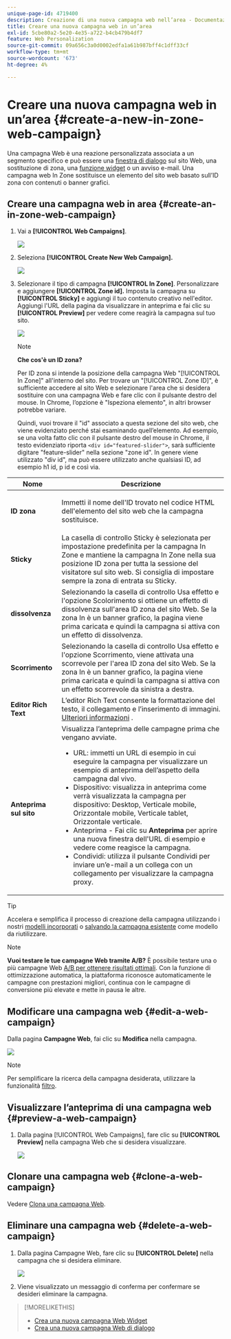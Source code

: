 ```yaml
---
unique-page-id: 4719400
description: Creazione di una nuova campagna web nell’area - Documentazione di Marketo - Documentazione del prodotto
title: Creare una nuova campagna web in un’area
exl-id: 5cbe80a2-5e20-4e35-a722-b4cb479b4df7
feature: Web Personalization
source-git-commit: 09a656c3a0d0002edfa1a61b987bff4c1dff33cf
workflow-type: tm+mt
source-wordcount: '673'
ht-degree: 4%

---
```


# Creare una nuova campagna web in un’area {#create-a-new-in-zone-web-campaign}

Una campagna Web è una reazione personalizzata associata a un segmento specifico e può essere una [finestra di dialogo](/help/marketo/product-docs/web-personalization/working-with-web-campaigns/create-a-new-dialog-web-campaign.md) sul sito Web, una sostituzione di zona, una [funzione widget](/help/marketo/product-docs/web-personalization/working-with-web-campaigns/create-a-new-widget-web-campaign.md) o un avviso e-mail. Una campagna web In Zone sostituisce un elemento del sito web basato sull’ID zona con contenuti o banner grafici.

## Creare una campagna web in area {#create-an-in-zone-web-campaign}

1. Vai a **[!UICONTROL Web Campaigns]**.

   ![](assets/image2016-8-18-15-3a54-3a21.png)

1. Seleziona **[!UICONTROL Create New Web Campaign].**

   ![](assets/create-new-web-campaign-hand.png)

1. Selezionare il tipo di campagna **[!UICONTROL In Zone]**. Personalizzare e aggiungere **[!UICONTROL Zone id].** Imposta la campagna su **[!UICONTROL Sticky]** e aggiungi il tuo contenuto creativo nell&#39;editor. Aggiungi l&#39;URL della pagina da visualizzare in anteprima e fai clic su **[!UICONTROL Preview]** per vedere come reagirà la campagna sul tuo sito.

   ![](assets/new-3-1.png)

   >[!NOTE]
   >
   >**Che cos&#39;è un ID zona?**
   >
   >Per ID zona si intende la posizione della campagna Web &quot;[!UICONTROL In Zone]&quot; all&#39;interno del sito. Per trovare un &quot;[!UICONTROL Zone ID]&quot;, è sufficiente accedere al sito Web e selezionare l&#39;area che si desidera sostituire con una campagna Web e fare clic con il pulsante destro del mouse. In Chrome, l’opzione è &quot;Ispeziona elemento&quot;, in altri browser potrebbe variare.
   >
   >Quindi, vuoi trovare il &quot;id&quot; associato a questa sezione del sito web, che viene evidenziato perché stai esaminando quell’elemento. Ad esempio, se una volta fatto clic con il pulsante destro del mouse in Chrome, il testo evidenziato riporta `<div id="featured-slider">`, sarà sufficiente digitare &quot;feature-slider&quot; nella sezione &quot;zone id&quot;. In genere viene utilizzato &quot;div id&quot;, ma può essere utilizzato anche qualsiasi ID, ad esempio h1 id, p id e così via.

<table>
 <thead>
  <tr>
   <th colspan="1" rowspan="1">Nome</th>
   <th colspan="1" rowspan="1">Descrizione</th>
  </tr>
 </thead>
 <tbody>
  <tr>
   <td colspan="1" rowspan="1"><strong> ID zona </strong></td>
   <td colspan="1" rowspan="1"><p>Immetti il nome dell'ID trovato nel codice HTML dell'elemento del sito web che la campagna sostituisce.</p></td>
  </tr>
  <tr>
   <td colspan="1" rowspan="1"><p><strong> Sticky </strong></p></td>
   <td colspan="1" rowspan="1">La casella di controllo Sticky è selezionata per impostazione predefinita per la campagna In Zone e mantiene la campagna In Zone nella sua posizione ID zona per tutta la sessione del visitatore sul sito web. Si consiglia di impostare sempre la zona di entrata su Sticky.</td>
  </tr>
  <tr>
   <td colspan="1" rowspan="1"><p><strong> dissolvenza</strong> </p></td>
   <td colspan="1" rowspan="1">Selezionando la casella di controllo Usa effetto e l'opzione Scolorimento si ottiene un effetto di dissolvenza sull'area ID zona del sito Web. Se la zona In è un banner grafico, la pagina viene prima caricata e quindi la campagna si attiva con un effetto di dissolvenza.</td>
  </tr>
  <tr>
   <td colspan="1"><strong>Scorrimento</strong></td>
   <td colspan="1">Selezionando la casella di controllo Usa effetto e l'opzione Scorrimento, viene attivata una scorrevole per l'area ID zona del sito Web. Se la zona In è un banner grafico, la pagina viene prima caricata e quindi la campagna si attiva con un effetto scorrevole da sinistra a destra.</td>
  </tr>
  <tr>
   <td colspan="1"><strong> Editor Rich Text  </strong></td>
   <td colspan="1">L’editor Rich Text consente la formattazione del testo, il collegamento e l’inserimento di immagini. <a href="/help/marketo/product-docs/web-personalization/working-with-web-campaigns/using-the-web-personalization-rich-text-editor.md">Ulteriori informazioni</a> .</td>
  </tr>
  <tr>
   <td colspan="1"><strong> Anteprima sul sito   </strong></td>
   <td colspan="1">Visualizza l’anteprima delle campagne prima che vengano avviate. <br>
    <ul>
     <li> URL: immetti un URL di esempio in cui eseguire la campagna per visualizzare un esempio di anteprima dell’aspetto della campagna dal vivo.</li>
     <li>Dispositivo: visualizza in anteprima come verrà visualizzata la campagna per dispositivo: Desktop, Verticale mobile, Orizzontale mobile, Verticale tablet, Orizzontale verticale.</li>
     <li> Anteprima - Fai clic su <strong>Anteprima</strong> per aprire una nuova finestra dell'URL di esempio e vedere come reagisce la campagna.</li>
     <li> Condividi: utilizza il pulsante Condividi per inviare un’e-mail a un collega con un collegamento per visualizzare la campagna proxy.</li>
    </ul></td>
  </tr>
 </tbody>
</table>

>[!TIP]
>
>Accelera e semplifica il processo di creazione della campagna utilizzando i nostri [modelli incorporati](/help/marketo/product-docs/web-personalization/using-templates/using-templates-to-create-web-campaigns.md) o [salvando la campagna esistente](/help/marketo/product-docs/web-personalization/using-templates/using-templates-to-create-web-campaigns.md) come modello da riutilizzare.

>[!NOTE]
>
>**Vuoi testare le tue campagne Web tramite A/B?** È possibile testare una o più campagne Web [A/B per ottenere risultati ottimali](/help/marketo/product-docs/web-personalization/working-with-web-campaigns/ab-test-your-web-campaign.md). Con la funzione di ottimizzazione automatica, la piattaforma riconosce automaticamente le campagne con prestazioni migliori, continua con le campagne di conversione più elevate e mette in pausa le altre.

## Modificare una campagna web {#edit-a-web-campaign}

Dalla pagina **Campagne Web**, fai clic su **Modifica** nella campagna.

![](assets/in-zone-web-campaign-edit.png)

>[!NOTE]
>
>Per semplificare la ricerca della campagna desiderata, utilizzare la funzionalità [filtro](/help/marketo/product-docs/web-personalization/working-with-web-campaigns/filter-web-campaigns.md).

## Visualizzare l’anteprima di una campagna web {#preview-a-web-campaign}

1. Dalla pagina [!UICONTROL Web Campaigns], fare clic su **[!UICONTROL Preview]** nella campagna Web che si desidera visualizzare.

   ![](assets/in-zone-web-campaign-preview.png)

## Clonare una campagna web {#clone-a-web-campaign}

Vedere [Clona una campagna Web](/help/marketo/product-docs/web-personalization/working-with-web-campaigns/clone-a-web-campaign.md).

## Eliminare una campagna web {#delete-a-web-campaign}

1. Dalla pagina Campagne Web, fare clic su **[!UICONTROL Delete]** nella campagna che si desidera eliminare.

   ![](assets/in-zone-web-campaign-delete.png)

1. Viene visualizzato un messaggio di conferma per confermare se desideri eliminare la campagna.

>[!MORELIKETHIS]
>
>* [Crea una nuova campagna Web Widget](/help/marketo/product-docs/web-personalization/working-with-web-campaigns/create-a-new-widget-web-campaign.md)
>* [Crea una nuova campagna Web di dialogo](/help/marketo/product-docs/web-personalization/working-with-web-campaigns/create-a-new-dialog-web-campaign.md)
